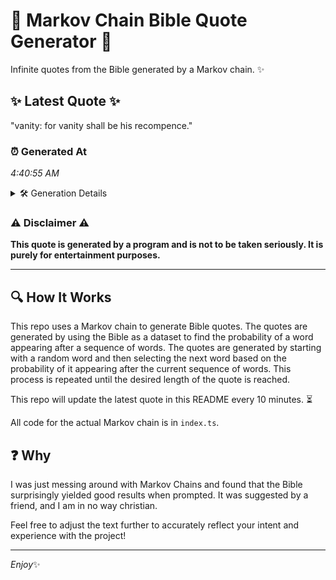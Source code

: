 # 📖 Markov Chain Bible Quote Generator 📖

Infinite quotes from the Bible generated by a Markov chain. ✨

## ✨ Latest Quote ✨
"vanity: for vanity shall be his recompence."

### ⏰ Generated At
*4:40:55 AM*

<details>
    <summary>🛠️ Generation Details</summary>
    <p>
        <strong>🌱 Seed:</strong> vanity:<br>
        <strong>🔄 Iterations:</strong> 6<br>
        <strong>📜 Context History:</strong><br>[ vanity: ]: for<br>[ vanity:, for ]: vanity<br>[ vanity:, for, vanity ]: shall<br>[ vanity:, for, vanity, shall ]: be<br>[ vanity:, for, vanity, shall, be ]: his<br>[ vanity:, for, vanity, shall, be, his ]: recompence.<br>
    </p>
</details>

### ⚠️ Disclaimer ⚠️
**This quote is generated by a program and is not to be taken seriously. It is purely for entertainment purposes.**

---

## 🔍 How It Works

This repo uses a Markov chain to generate Bible quotes. The quotes are generated by using the Bible as a dataset to find the probability of a word appearing after a sequence of words. The quotes are generated by starting with a random word and then selecting the next word based on the probability of it appearing after the current sequence of words. This process is repeated until the desired length of the quote is reached.

This repo will update the latest quote in this README every 10 minutes. ⏳

All code for the actual Markov chain is in `index.ts`.

## ❓ Why

I was just messing around with Markov Chains and found that the Bible surprisingly yielded good results when prompted. 
It was suggested by a friend, and I am in no way christian.

Feel free to adjust the text further to accurately reflect your intent and experience with the project!

---

*Enjoy*✨
